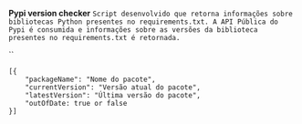 **Pypi version checker**
`Script desenvolvido que retorna informações sobre bibliotecas Python presentes no requirements.txt. A API Pública do Pypi é consumida e informações sobre as versões da biblioteca presentes no requirements.txt é retornada.`

``
```
[{
    "packageName": "Nome do pacote",
    "currentVersion": "Versão atual do pacote",
    "latestVersion": "Última versão do pacote",
    "outOfDate: true or false
}]
```
